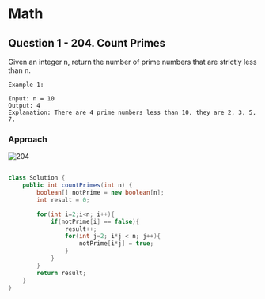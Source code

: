 # Math


## Question 1 - 204. Count Primes

Given an integer n, return the number of prime numbers that are strictly less than n.

```
Example 1:

Input: n = 10
Output: 4
Explanation: There are 4 prime numbers less than 10, they are 2, 3, 5, 7.
```

### Approach

![204](https://github.com/kiaky0/Programming/assets/109141627/c365e87d-a592-4178-bb91-9a45f797df33)

```java

class Solution {
    public int countPrimes(int n) {
        boolean[] notPrime = new boolean[n];
        int result = 0;

        for(int i=2;i<n; i++){
            if(notPrime[i] == false){
                result++;
                for(int j=2; i*j < n; j++){
                    notPrime[i*j] = true;
                }
            }
        }
        return result;
    }
}
```
